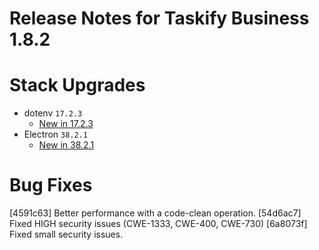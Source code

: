 # Release Notes for Taskify Business 1.8.2

# Stack Upgrades

- dotenv `17.2.3`
  - [New in 17.2.3](https://www.npmjs.com/package/dotenv)
- Electron `38.2.1`
  - [New in 38.2.1](https://github.com/electron/electron/releases/tag/v38.2.1)

# Bug Fixes
[4591c63] Better performance with a code-clean operation.
[54d6ac7] Fixed HIGH security issues (CWE-1333, CWE-400, CWE-730)
[6a8073f] Fixed small security issues.